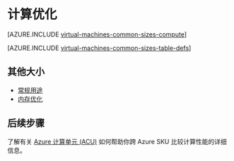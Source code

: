 <properties
    pageTitle="Azure Windows VM 大小 - 计算优化 | Azure"
    description="列出 Azure 中适用于 Windows 虚拟机的各种计算优化大小。"
    services="virtual-machines-windows"
    documentationcenter=""
    author="cynthn"
    manager="timlt"
    editor=""
    tags="azure-resource-manager,azure-service-management" />
<tags
    ms.assetid=""
    ms.service="virtual-machines-windows"
    ms.devlang="na"
    ms.topic="article"
    ms.tgt_pltfrm="vm-windows"
    ms.workload="infrastructure-services"
    ms.date="03/17/2017"
    wacn.date="05/15/2017"
    ms.author="cynthn"
    ms.translationtype="Human Translation"
    ms.sourcegitcommit="457fc748a9a2d66d7a2906b988e127b09ee11e18"
    ms.openlocfilehash="715c97a5468fdca9572b31c794793fe68f0f7921"
    ms.contentlocale="zh-cn"
    ms.lasthandoff="05/05/2017" />

# <a name="compute-optimized"></a>计算优化

[AZURE.INCLUDE [virtual-machines-common-sizes-compute](../../includes/virtual-machines-common-sizes-compute.md)]

[AZURE.INCLUDE [virtual-machines-common-sizes-table-defs](../../includes/virtual-machines-common-sizes-table-defs.md)]

## <a name="other-sizes"></a>其他大小
- [常规用途](/documentation/articles/virtual-machines-windows-sizes-general/)
- [内存优化](/documentation/articles/virtual-machines-windows-sizes-memory/)

## <a name="next-steps"></a>后续步骤
了解有关 [Azure 计算单元 (ACU)](/documentation/articles/virtual-machines-windows-acu/) 如何帮助你跨 Azure SKU 比较计算性能的详细信息。